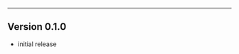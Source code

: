 ------------------------------------------------------
Version 0.1.0
------------------------------------------------------
- initial release
